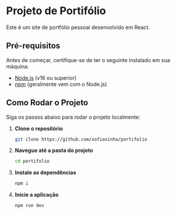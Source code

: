 # Projeto de Portifólio

Este é um site de portfólio pessoal desenvolvido em React.

## Pré-requisitos

Antes de começar, certifique-se de ter o seguinte instalado em sua máquina:

- [Node.js](https://nodejs.org/) (v16 ou superior)
- [npm](https://www.npmjs.com/) (geralmente vem com o Node.js)

## Como Rodar o Projeto

Siga os passos abaixo para rodar o projeto localmente:

1. **Clone o repositório**

   ```bash
   git clone https://github.com/xofiaxinha/portifolio
   ```
2. **Navegue até a pasta do projeto**
    ```bash
   cd portifolio
   ```
3. **Instale as dependências**
    ```bash
    npm i
    ```
4. **Inicie a aplicação**
    ```bash
    npm run dev
    ```